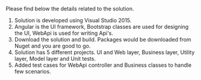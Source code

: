 Please find below the details related to the solution.

1. Solution is developed using Visual Studio 2015.
2. Angular is the UI framework, Bootstrap classes are used for designing the UI, WebApi is used for writing Api's.
3. Download the solution and build. Packages would be downloaded from Nuget and you are good to go.
4. Solution has 5 different projects. UI and Web layer, Business layer, Utility layer, Model layer and Unit tests.
5. Added test cases for WebApi controller and Business classes to handle few scenarios.

